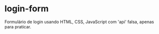 # login-form
Formulário de login usando HTML, CSS, JavaScript com  'api' falsa, apenas para praticar.
